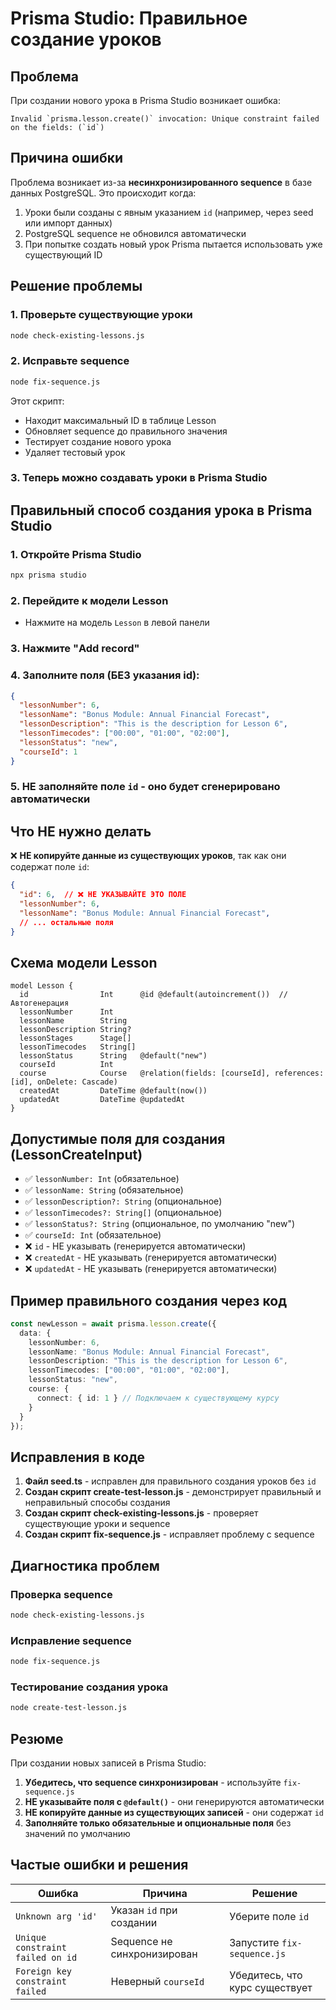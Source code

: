 # Prisma Studio: Правильное создание уроков

## Проблема
При создании нового урока в Prisma Studio возникает ошибка:
```
Invalid `prisma.lesson.create()` invocation: Unique constraint failed on the fields: (`id`)
```

## Причина ошибки
Проблема возникает из-за **несинхронизированного sequence** в базе данных PostgreSQL. Это происходит когда:

1. Уроки были созданы с явным указанием `id` (например, через seed или импорт данных)
2. PostgreSQL sequence не обновился автоматически
3. При попытке создать новый урок Prisma пытается использовать уже существующий ID

## Решение проблемы

### 1. Проверьте существующие уроки
```bash
node check-existing-lessons.js
```

### 2. Исправьте sequence
```bash
node fix-sequence.js
```

Этот скрипт:
- Находит максимальный ID в таблице Lesson
- Обновляет sequence до правильного значения
- Тестирует создание нового урока
- Удаляет тестовый урок

### 3. Теперь можно создавать уроки в Prisma Studio

## Правильный способ создания урока в Prisma Studio

### 1. Откройте Prisma Studio
```bash
npx prisma studio
```

### 2. Перейдите к модели Lesson
- Нажмите на модель `Lesson` в левой панели

### 3. Нажмите "Add record"

### 4. Заполните поля (БЕЗ указания id):
```json
{
  "lessonNumber": 6,
  "lessonName": "Bonus Module: Annual Financial Forecast",
  "lessonDescription": "This is the description for Lesson 6",
  "lessonTimecodes": ["00:00", "01:00", "02:00"],
  "lessonStatus": "new",
  "courseId": 1
}
```

### 5. НЕ заполняйте поле `id` - оно будет сгенерировано автоматически

## Что НЕ нужно делать

❌ **НЕ копируйте данные из существующих уроков**, так как они содержат поле `id`:
```json
{
  "id": 6,  // ❌ НЕ УКАЗЫВАЙТЕ ЭТО ПОЛЕ
  "lessonNumber": 6,
  "lessonName": "Bonus Module: Annual Financial Forecast",
  // ... остальные поля
}
```

## Схема модели Lesson

```prisma
model Lesson {
  id                Int      @id @default(autoincrement())  // Автогенерация
  lessonNumber      Int
  lessonName        String
  lessonDescription String?
  lessonStages      Stage[]
  lessonTimecodes   String[]
  lessonStatus      String   @default("new")
  courseId          Int
  course            Course   @relation(fields: [courseId], references: [id], onDelete: Cascade)
  createdAt         DateTime @default(now())
  updatedAt         DateTime @updatedAt
}
```

## Допустимые поля для создания (LessonCreateInput)

- ✅ `lessonNumber: Int` (обязательное)
- ✅ `lessonName: String` (обязательное)
- ✅ `lessonDescription?: String` (опциональное)
- ✅ `lessonTimecodes?: String[]` (опциональное)
- ✅ `lessonStatus?: String` (опциональное, по умолчанию "new")
- ✅ `courseId: Int` (обязательное)
- ❌ `id` - НЕ указывать (генерируется автоматически)
- ❌ `createdAt` - НЕ указывать (генерируется автоматически)
- ❌ `updatedAt` - НЕ указывать (генерируется автоматически)

## Пример правильного создания через код

```typescript
const newLesson = await prisma.lesson.create({
  data: {
    lessonNumber: 6,
    lessonName: "Bonus Module: Annual Financial Forecast",
    lessonDescription: "This is the description for Lesson 6",
    lessonTimecodes: ["00:00", "01:00", "02:00"],
    lessonStatus: "new",
    course: {
      connect: { id: 1 } // Подключаем к существующему курсу
    }
  }
});
```

## Исправления в коде

1. **Файл seed.ts** - исправлен для правильного создания уроков без `id`
2. **Создан скрипт create-test-lesson.js** - демонстрирует правильный и неправильный способы создания
3. **Создан скрипт check-existing-lessons.js** - проверяет существующие уроки и sequence
4. **Создан скрипт fix-sequence.js** - исправляет проблему с sequence

## Диагностика проблем

### Проверка sequence
```bash
node check-existing-lessons.js
```

### Исправление sequence
```bash
node fix-sequence.js
```

### Тестирование создания урока
```bash
node create-test-lesson.js
```

## Резюме

При создании новых записей в Prisma Studio:
1. **Убедитесь, что sequence синхронизирован** - используйте `fix-sequence.js`
2. **НЕ указывайте поля с `@default()`** - они генерируются автоматически
3. **НЕ копируйте данные из существующих записей** - они содержат `id`
4. **Заполняйте только обязательные и опциональные поля** без значений по умолчанию

## Частые ошибки и решения

| Ошибка | Причина | Решение |
|--------|---------|---------|
| `Unknown arg 'id'` | Указан `id` при создании | Уберите поле `id` |
| `Unique constraint failed on id` | Sequence не синхронизирован | Запустите `fix-sequence.js` |
| `Foreign key constraint failed` | Неверный `courseId` | Убедитесь, что курс существует | 